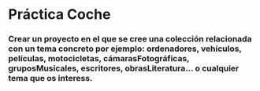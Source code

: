 # Práctica  Coche
###  Crear un proyecto en el que se cree una colección relacionada con un tema concreto por ejemplo: ordenadores, vehículos, películas, motocicletas, cámarasFotográficas, gruposMusicales, escritores, obrasLiteratura... o cualquier tema que os interess.
